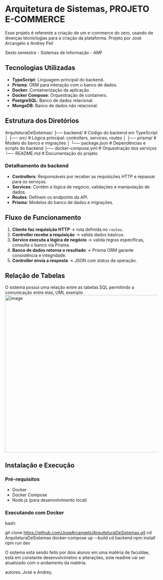 # Arquitetura de Sistemas, PROJETO E-COMMERCE

Esse projeto é referente a criação de um e-commerce do zero, usando de diverças técniclogias para a criação da plataforma.
Projeto por José Arcangelo e Andrey Peil

Sexto semestre - Sistemas de Informação - AMF

##  Tecnologias Utilizadas

- **TypeScript**: Linguagem principal do backend.
- **Prisma**: ORM para interação com o banco de dados.
- **Docker**: Containerização da aplicação.
- **Docker Compose**: Orquestração de containers.
- **PostgreSQL**: Banco de dados relacional.
- **MongoDB**: Banco de dados não relacional.

## Estrutura dos Diretórios

ArquiteturaDeSistemas/
├── backend/                  # Código do backend em TypeScript
│   ├── src/                  # Lógica principal: controllers, services, routes
│   ├── prisma/               # Modelo do banco e migrações
│   └── package.json          # Dependências e scripts do backend
├── docker-compose.yml        # Orquestração dos serviços
└── README.md                 # Documentação do projeto


### Detalhamento do backend

- **Controllers**: Responsáveis por receber as requisições HTTP e repassar para os serviços.
- **Services**: Contêm a lógica de negócio, validações e manipulação de dados.
- **Routes**: Definem os endpoints da API.
- **Prisma**: Modelos do banco de dados e migrações.



##  Fluxo de Funcionamento

1. **Cliente faz requisição HTTP** → rota definida no `routes`.
2. **Controller recebe a requisição** → valida dados básicos.
3. **Service executa a lógica de negócio** → valida regras específicas, consulta o banco via Prisma.
4. **Banco de dados retorna o resultado** → Prisma ORM garante consistência e integridade.
5. **Controller envia a resposta** → JSON com status da operação.


## Relação de Tabelas

O sistema possui uma relação entre as tabelas SQL permitindo a comunicação entre elas, UML exemplo
<img width="761" height="517" alt="image" src="https://github.com/user-attachments/assets/98b90624-6ef3-4882-a4ed-4476b8f683ca" />

##  Instalação e Execução

### Pré-requisitos

- Docker
- Docker Compose
- Node.js (para desenvolvimento local)

### Executando com Docker

bash: 

git clone https://github.com/JoseArcangelo/ArquiteturaDeSistemas.git
cd ArquiteturaDeSistemas
docker-compose up --build
cd backend
npm install
npm run dev


O sistema está sendo feito por dois alunos em uma matéria de faculdae, está em constante desenvolvimetno e alterações, este readme vai ser atualizado com o andamento da matéria.

autores:
José e Andrey.
